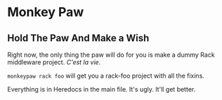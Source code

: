 Monkey Paw
==========

Hold The Paw And Make a Wish
----------------------------

Right now, the only thing the paw will do for you is make a dummy Rack middleware
project. *C'est la vie*.

```monkeypaw rack foo``` will get you a rack-foo project with all the fixins.

Everything is in Heredocs in the main file. It's ugly. It'll get better.
